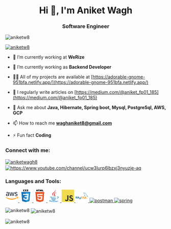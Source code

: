 <h1 align="center">Hi 👋, I'm Aniket Wagh</h1>
<h3 align="center">Software Engineer</h3>

<p align="left"> <img src="https://komarev.com/ghpvc/?username=aniketw8&label=Profile%20views&color=0e75b6&style=flat" alt="aniketw8" /> </p>

<p align="left"> <a href="https://github.com/ryo-ma/github-profile-trophy"><img src="https://github-profile-trophy.vercel.app/?username=aniketw8" alt="aniketw8" /></a> </p>

- 🔭 I’m currently working at **WeRize**

- 🌱 I’m currently working as **Backend Developer**

- 👨‍💻 All of my projects are available at [https://adorable-gnome-951bfa.netlify.app/](https://adorable-gnome-951bfa.netlify.app/)

- 📝 I regularly write articles on [https://medium.com/@aniket_fp01_185](https://medium.com/@aniket_fp01_185)

- 💬 Ask me about **Java, Hibernate, Spring boot, Mysql, PostgreSql, AWS, GCP**

- 📫 How to reach me **waghaniket8@gmail.com**


- ⚡ Fun fact **Coding**

<h3 align="left">Connect with me:</h3>
<p align="left">
<a href="https://linkedin.com/in/aniketwagh8" target="blank"><img align="center" src="https://raw.githubusercontent.com/rahuldkjain/github-profile-readme-generator/master/src/images/icons/Social/linked-in-alt.svg" alt="aniketwagh8" height="30" width="40" /></a>
<a href="https://www.youtube.com/c/https://www.youtube.com/channel/ucw3lurp6lbzxj3nyuzje-aq" target="blank"><img align="center" src="https://raw.githubusercontent.com/rahuldkjain/github-profile-readme-generator/master/src/images/icons/Social/youtube.svg" alt="https://www.youtube.com/channel/ucw3lurp6lbzxj3nyuzje-aq" height="30" width="40" /></a>
</p>

<h3 align="left">Languages and Tools:</h3>
<p align="left"> <a href="https://aws.amazon.com" target="_blank" rel="noreferrer"> <img src="https://raw.githubusercontent.com/devicons/devicon/master/icons/amazonwebservices/amazonwebservices-original-wordmark.svg" alt="aws" width="40" height="40"/> </a> <a href="https://www.w3schools.com/css/" target="_blank" rel="noreferrer"> <img src="https://raw.githubusercontent.com/devicons/devicon/master/icons/css3/css3-original-wordmark.svg" alt="css3" width="40" height="40"/> </a> <a href="https://www.w3.org/html/" target="_blank" rel="noreferrer"> <img src="https://raw.githubusercontent.com/devicons/devicon/master/icons/html5/html5-original-wordmark.svg" alt="html5" width="40" height="40"/> </a> <a href="https://www.java.com" target="_blank" rel="noreferrer"> <img src="https://raw.githubusercontent.com/devicons/devicon/master/icons/java/java-original.svg" alt="java" width="40" height="40"/> </a> <a href="https://developer.mozilla.org/en-US/docs/Web/JavaScript" target="_blank" rel="noreferrer"> <img src="https://raw.githubusercontent.com/devicons/devicon/master/icons/javascript/javascript-original.svg" alt="javascript" width="40" height="40"/> </a> <a href="https://www.mysql.com/" target="_blank" rel="noreferrer"> <img src="https://raw.githubusercontent.com/devicons/devicon/master/icons/mysql/mysql-original-wordmark.svg" alt="mysql" width="40" height="40"/> </a> <a href="https://postman.com" target="_blank" rel="noreferrer"> <img src="https://www.vectorlogo.zone/logos/getpostman/getpostman-icon.svg" alt="postman" width="40" height="40"/> </a> <a href="https://spring.io/" target="_blank" rel="noreferrer"> <img src="https://www.vectorlogo.zone/logos/springio/springio-icon.svg" alt="spring" width="40" height="40"/> </a> </p>

<p><img align="left" src="https://github-readme-stats.vercel.app/api/top-langs?username=aniketw8&show_icons=true&locale=en&layout=compact" alt="aniketw8" /></p>

<p>&nbsp;<img align="center" src="https://github-readme-stats.vercel.app/api?username=aniketw8&show_icons=true&locale=en" alt="aniketw8" /></p>

<p><img align="center" src="https://github-readme-streak-stats.herokuapp.com/?user=aniketw8&" alt="aniketw8" /></p>

